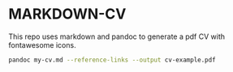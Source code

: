 # MARKDOWN-CV

This repo uses markdown and pandoc to generate a pdf CV with fontawesome icons.

```bash
pandoc my-cv.md --reference-links --output cv-example.pdf
```